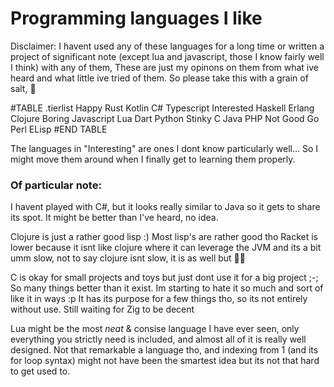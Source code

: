 # Programming languages I like
Disclaimer: I havent used any of these languages for a long time or written a project of significant note
(except lua and javascript, those I know fairly well I think)
with any of them, These are just my opinons on them from what ive heard and what little ive tried of them.
So please take this with a grain of salt, 🧂  

#TABLE	.tierlist
Happy	    Rust		Kotlin	C#		Typescript
Interested	Haskell		Erlang	Clojure
Boring		Javascript	Lua		Dart	Python
Stinky		C			Java	PHP
Not Good	Go			Perl	ELisp
#END TABLE

The languages in "Interesting" are ones I dont know particularly well...
So I might move them around when I finally get to learning them properly.

### Of particular note:

I havent played with C#, but it looks really similar to Java so it gets to share its spot.
It might be better than I've heard, no idea.

Clojure is just a rather good lisp :)
Most lisp's are rather good tho
Racket is lower because it isnt like clojure where it can leverage the JVM and its a bit umm slow, not to say clojure isnt slow, it is as well but 🤷‍♂️

C is okay for small projects and toys but just dont use it for a big project ;-;
So many things better than it exist.
Im starting to hate it so much and sort of like it in ways :p
It has its purpose for a few things tho, so its not entirely without use.
Still waiting for Zig to be decent

Lua might be the most *neat* & consise language I have ever seen, only everything you strictly need is
included, and almost all of it is really well designed. Not that remarkable a language tho,
and indexing from 1 (and its for loop syntax) might not have been the smartest idea but its not that hard to get used to.
